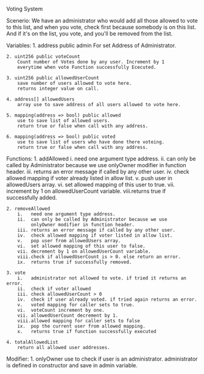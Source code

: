 Voting System

Scenerio:
    We have an administrator who would add all those allowed to vote to this list,
    and when you vote, check first because somebody is on this list. 
    And if it's on the list, you vote, and you'll be removed from the list. 

Variables: 
    1. address public admin
        For set Address of Administrator.

    2. uint256 public voteCount
        Count number of Votes done by any user. Increment by 1
        everytime when vote Function successfully Ececuted.
    
    3. uint256 public allowedUserCount
        save number of users allowed to vote here.
        returns integer value on call.
    
    4. address[] allowedUsers
        array use to save address of all users allowed to vote here.
    
    5. mapping(address => bool) public allowed
        use to save list of allowed users.
        return true or false when call with any address.

    6. mapping(address => bool) public voted
        use to save list of users who have done there voteing.
        return true or false when call with any address.

Functions:
    1. addAllowed
        i.   need one argument type address.
        ii.  can only be called by Administrator because we use 
             onlyOwner modifier in function header.
        iii. returns an error message if called by any other user.
        iv.  check allowed mapping if voter already listed in allow list.
        v.   push user in allowedUsers array.
        vi.  set allowed mapping of this user to true.
        vii. increment by 1 on allowedUserCount variable.
        viii.returns true if successfully added.

    2. removeAllowed
        i.   need one argument type address.
        ii.  can only be called by Administrator because we use 
             onlyOwner modifier in function header.
        iii. returns an error message if called by any other user.
        iv.  check allowed mapping if voter listed in allow list.
        v.   pop user from allowedUsers array.
        vi.  set allowed mapping of this user to false.
        vii. decrement by 1 on allowedUserCount variable.
        viii.check if allowedUserCount is > 0. else return an error.
        ix.  returns true if successfully removed.

    3. vote
        i.   administrator not allowed to vote. if tried it returns an error.
        ii.  check if voter allowed
        iii. check allowedUserCount > 0
        iv.  check if user already voted. if tried again returns an error.
        v.   voted mapping for caller sets to true.
        vi.  voteCount increment by one.
        vii. allowedUserCount decrement by 1.
        viii.allowed mapping for caller sets to false
        ix.  pop the current user from allowed mapping.
        x.   returns true if function successfully executed

    4. totalAllowedList
        return all allowed user addresses.

Modifier:
    1. onlyOwner
        use to check if user is an administrator.
        administrator is defined in constructor and save in admin variable.
